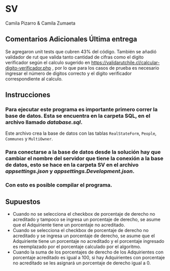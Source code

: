 # SV
Camila Pizarro &
Camila Zumaeta
## Comentarios Adicionales Última entrega
Se agregaron unit tests que cubren 43% del código. También se añadió validador de rut que valida tanto cantidad de cifras como el digito verificador según el calculo sugerido en https://validarutchile.cl/calcular-digito-verificador.php , por lo que para los casos de prueba es necesario ingresar el número de digitos correcto y el digito verificador correspondiente al calculo. 
## Instrucciones
### Para ejecutar este programa es importante primero correr la base de datos. Esta se encuentra en la carpeta SQL, en el archivo llamado *database.sql*. 
Este archivo crea la base de datos con las tablas `RealStateForm`, `People`, `Communes` y `MultiOwner`.
### Para conectarse a la base de datos desde la solución hay que cambiar el nombre del servidor que tiene la conexión a la base de datos, esto se hace en la carpeta SV en el archivo *appsettings.json* y *appsettings.Development.json*.
### Con esto es posible compilar el programa. 

## Supuestos
* Cuando no se selecciona el checkbox de porcentaje de derecho no acreditado y tampoco se ingresa un porcentaje de derecho, se asume que el Adquiriente tiene un porcentaje no acreditado.
* Cuando se selecciona el checkbox de porcentaje de derecho no acreditado y se ingresa un porcentaje de derecho, se asume que el Adquiriente tiene un porcentaje no acreditado y el porcentaje ingresado es reemplazado por el porcentaje calculado por el algoritmo.
* Cuando la suma de los porcentajes de derecho de los Adquirientes con porcentaje acreditado es igual a 100, si hay Adquirientes con porcentaje no acreditado se 
les asignará un porcentaje de derecho igual a 0.
